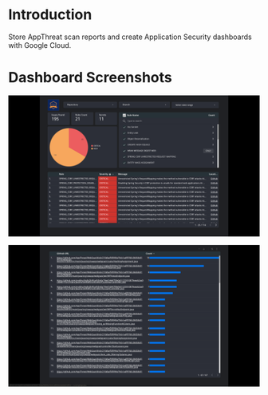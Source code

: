 # Introduction

Store AppThreat scan reports and create Application Security dashboards with Google Cloud.

# Dashboard Screenshots

![Dashboard 1](./dashboard1.png)

![Dashboard 2](./dashboard2.png)
